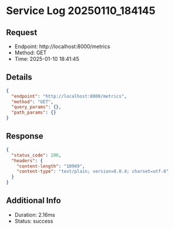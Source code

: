 # Service Log 20250110_184145

## Request
- Endpoint: http://localhost:8000/metrics
- Method: GET
- Time: 2025-01-10 18:41:45

## Details
```json
{
  "endpoint": "http://localhost:8000/metrics",
  "method": "GET",
  "query_params": {},
  "path_params": {}
}
```

## Response
```json
{
  "status_code": 200,
  "headers": {
    "content-length": "10969",
    "content-type": "text/plain; version=0.0.4; charset=utf-8"
  }
}
```

## Additional Info
- Duration: 2.16ms
- Status: success
